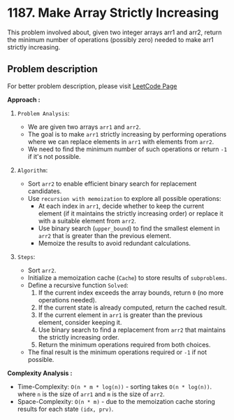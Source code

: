 # 1187. Make Array Strictly Increasing

This problem involved about, given two integer arrays arr1 and arr2, return the minimum number of operations (possibly zero) needed to make arr1 strictly increasing.

## Problem description

For better problem description, please visit [LeetCode Page](https://leetcode.com/problems/make-array-strictly-increasing/description)

**Approach :**<br/>

1. `Problem Analysis`:

    - We are given two arrays `arr1` and `arr2`.
    - The goal is to make `arr1` strictly increasing by performing operations where we can replace elements in `arr1` with elements from `arr2`.
    - We need to find the minimum number of such operations or return `-1` if it's not possible.

2. `Algorithm`:

    - Sort `arr2` to enable efficient binary search for replacement candidates.
    - Use `recursion with memoization` to explore all possible operations:
        - At each index in `arr1`, decide whether to keep the current element (if it maintains the strictly increasing order) or replace it with a suitable element from `arr2`.
        - Use binary search (`upper_bound`) to find the smallest element in `arr2` that is greater than the previous element.
        - Memoize the results to avoid redundant calculations.

3. `Steps`:
    - Sort `arr2`.
    - Initialize a memoization cache (`Cache`) to store results of `subproblems`.
    - Define a recursive function `Solved`:
        1. If the current index exceeds the array bounds, return `0` (no more operations needed).
        2. If the current state is already computed, return the cached result.
        3. If the current element in `arr1` is greater than the previous element, consider keeping it.
        4. Use binary search to find a replacement from `arr2` that maintains the strictly increasing order.
        5. Return the minimum operations required from both choices.
    - The final result is the minimum operations required or `-1` if not possible.

**Complexity Analysis :**<br/>

-   Time-Complexity: `O(n * m * log(n))` - sorting takes `O(n * log(n))`. where `n` is the size of `arr1` and `m` is the size of `arr2`.
-   Space-Complexity: `O(n * m)` - due to the memoization cache storing results for each state `(idx, prv)`.
